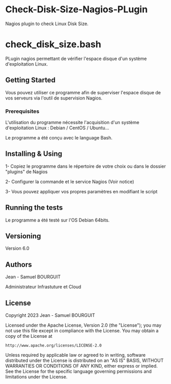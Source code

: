 # Check-Disk-Size-Nagios-PLugin

Nagios plugin to check Linux Disk Size.

# check_disk_size.bash

PLugin nagios permettant de vérifier l'espace disque d'un système d'exploitation Linux.

## Getting Started

Vous pouvez utiliser ce programme afin de superviser l'espace disque de vos serveurs via l'outil de supervision Nagios.

### Prerequisites

L'utilisation du programme nécessite l'acquisition d'un système d'exploitation Linux : Debian / CentOS / Ubuntu...

Le programme a été conçu avec le language Bash.

## Installing & Using

1- Copiez le programme dans le répertoire de votre choix ou dans le dossier "plugins" de Nagios

2- Configurer la commande et le service Nagios (Voir notice)

3- Vous pouvez appliquer vos propres paramètres en modifiant le script

## Running the tests

Le programme a été testé sur l'OS Debian 64bits.

## Versioning

Version 6.0

## Authors

Jean - Samuel BOURGUIT 

Administrateur Infrastuture et Cloud

## License
Copyright 2023 Jean - Samuel BOURGUIT

Licensed under the Apache License, Version 2.0 (the "License");
you may not use this file except in compliance with the License.
You may obtain a copy of the License at

    http://www.apache.org/licenses/LICENSE-2.0

Unless required by applicable law or agreed to in writing, software
distributed under the License is distributed on an "AS IS" BASIS,
WITHOUT WARRANTIES OR CONDITIONS OF ANY KIND, either express or implied.
See the License for the specific language governing permissions and
limitations under the License.
